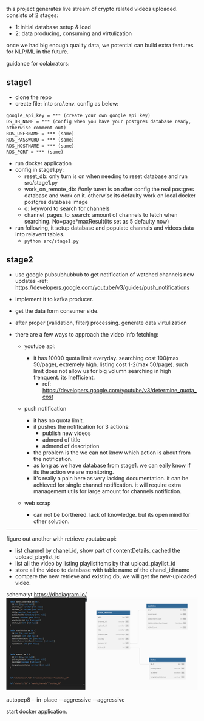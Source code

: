 this project generates live stream of crypto related videos uploaded.
consists of 2 stages: 
- 1: initial database setup & load
- 2: data producing, consuming and virtulization

once we had big enough quality data, we potential can build extra features for NLP/ML in the future. 

guidance for colabrators:
## stage1 
- clone the repo
- create file: into src/.env. config as below:
```
google_api_key = *** (create your own google api key)
DS_DB_NAME = *** (config when you have your postgres database ready, otherwise comment out)
RDS_USERNAME = *** (same)
RDS_PASSWORD = *** (same)
RDS_HOSTNAME = *** (same)
RDS_PORT = *** (same)
```
- run docker application
- config in stage1.py:
    - reset_db: only turn is on when needing to reset database and run src/stage1.py
    - work_on_remote_db: #only turen is on after config the real postgres database and work on it. otherwise its defaulty work on local docker postgres database image
    - q: keyword to search for channels
    - channel_pages_to_search: amount of channels to fetch when searching. No=page*maxResult(its set as 5 defaulty now)
- run following, it setup database and populate channals and videos data into relavent tables. 
    - ```python src/stage1.py```

## stage2
- use google pubsubhubbub to get notification of watched channels new updates
    -ref: https://developers.google.com/youtube/v3/guides/push_notifications 
- implement it to kafka producer.
- get the data form consumer side. 
- after proper (validation, filter) processing. generate data virtulization



- there are a few ways to approach the video info fetching:
    - youtube api:
        - it has 10000 quota limit everyday. searching cost 100(max 50/page), extremely high. listing cost 1-2(max 50/page). such limit does not allow us for big volumn searching in high frenquent. its Inefficient.
            - ref: https://developers.google.com/youtube/v3/determine_quota_cost
    - push notification
        - it has no quota limit.
        - it pushes the notification for 3 actions: 
            - publish new videos
            - admend of title
            - admend of description
        - the problem is the we can not know which action is about from the notification.
        - as long as we have database from stage1. we can eaily know if its the action we are monitoring.
        - it's really a pain here as very lacking documentation. it can be achieved for single channel notification. it will require extra management utils for large amount for channels notifiction.
        
    - web scrap 
        - can not be borthered. lack of knowledge. but its open mind for other solution.



---
figure out another with retrieve youtube api:
- list channel by chanel_id, show part of contentDetails. cached the upload_playlist_id
- list all the video by listing playlistitems by that upload_playlist_id
- store all the video to database with table name of the chanel_id/name
- compare the new retrieve and existing db, we will get the new-uploaded video.

schema:yt
https://dbdiagram.io/
![Alt text](md_images/watch_channels.png)



autopep8 --in-place --aggressive --aggressive

start docker application.